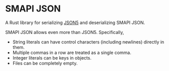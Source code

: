 # SMAPI JSON

A Rust library for serializing [JSON5](https://json5.org/) and deserializing SMAPI JSON.

SMAPI JSON allows even more than JSON5. Specifically,

- String literals can have control characters (including newlines) directly in them.
- Multiple commas in a row are treated as a single comma.
- Integer literals can be keys in objects.
- Files can be completely empty.

